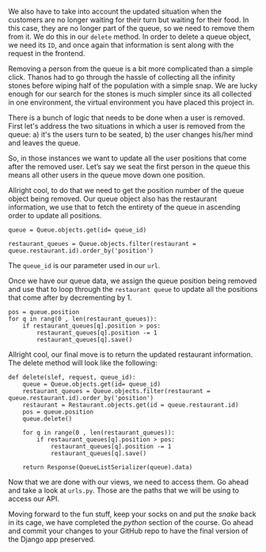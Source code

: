 We also have to take into account the updated situation when the customers are no longer waiting for their turn but waiting for their food. In this case, they are no longer part of the queue, so we need to remove them from it. We do this in our `delete` method. In order to delete a queue object, we need its `ID`, and once again that information is sent along with the request in the frontend.  

Removing a person from the queue is a bit more complicated than a simple click. Thanos had to go through the hassle of collecting all the infinity stones before wiping half of the population with a simple snap. We are lucky enough for our search for the stones is much simpler since its all collected in one environment, the virtual environment you have placed this project in. 

There is a bunch of logic that needs to be done when a user is removed. First let's address the two situations in which a user is removed from the queue: a) it's the users turn to be seated, b) the user changes his/her mind and leaves the queue. 

So, in those instances we want to update all the user positions that come after the removed user. Let’s say we seat the first person in the queue this means all other users in the queue move down one position. 

Allright cool, to do that we need to get the position number of the queue object being removed. Our queue object also has the restaurant information, we use that to fetch the entirety of the queue in ascending order to update all positions.  

```
queue = Queue.objects.get(id= queue_id)

restaurant_queues = Queue.objects.filter(restaurant = queue.restaurant.id).order_by('position')
```

The `queue_id` is our parameter used in our `url`. 

Once we have our queue data, we assign the queue position being removed and use that to loop through the `restaurant queue` to update all the positions that come after by decrementing by 1. 

```
pos = queue.position
for q in rang(0 , len(restaurant_queues)):
    if restaurant_queues[q].position > pos:
        restaurant_queues[q].position -= 1
        restaurant_queues[q].save()
```

Allright cool, our final move is to return the updated restaurant information. The delete method will look like the following:

```
def delete(slef, request, queue_id):
    queue = Queue.objects.get(id= queue_id)
    restaurant_queues = Queue.objects.filter(restaurant = queue.restaurant.id).order_by('position')
    restaurant = Restaurant.objects.get(id = queue.restaurant.id)
    pos = queue.position
    queue.delete()

    for q in range(0 , len(restaurant_queues)):
        if restaurant_queues[q].position > pos:
            restaurant_queues[q].position -= 1
            restaurant_queues[q].save()

    return Response(QueueListSerializer(queue).data)
```

Now that we are done with our views, we need to access them. Go ahead and take a look at `urls.py`. Those are the paths that we will be using to access our API. 

Moving forward to the fun stuff, keep your socks on and put the _snake_ back in its cage, we have completed the _python_ section of the course. Go ahead and commit your changes to your GitHub repo to have the final version of the Django app preserved.


